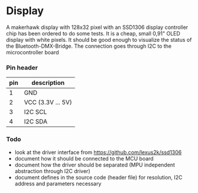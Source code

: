 # Display

A makerhawk display with 128x32 pixel with an SSD1306 display controller chip has been ordered to do some tests.
It is a cheap, small 0,91" OLED display with white pixels. It should be good enough to visualize the status of the Bluetooth-DMX-Bridge.
The connection goes through I2C to the microcontroller board

### Pin header

| pin | description |
| --- | ----------- |
|  1  | GND |
|  2  | VCC (3.3V ... 5V) |
|  3  | I2C SCL |
|  4  | I2C SDA |


### Todo
* look at the driver interface from https://github.com/lexus2k/ssd1306
* document how it should be connected to the MCU board
* document how the driver should be separated (MPU independent abstraction through I2C driver)
* document defines in the source code (header file) for resolution, I2C address and parameters necessary
